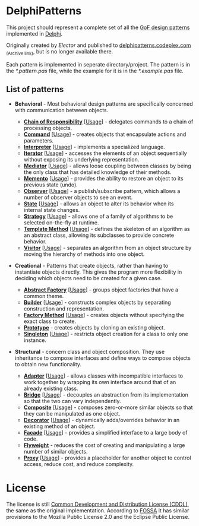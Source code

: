 # DelphiPatterns
This project should represent a complete set of all the [GoF design patterns](https://en.wikipedia.org/wiki/Design_Patterns) implemented in [Delphi](https://learndelphi.org/). 

Originally created by *Elector* and published to [delphipatterns.codeplex.com](https://web.archive.org/web/20170408044234/https://delphipatterns.codeplex.com/) <sub>(Archive link)</sub>, but is no longer available there.

Each pattern is implemented in seperate directory/project. The pattern is in the _*.pattern.pas_ file, while the example for it is in the _*.example.pas_ file.

## List of patterns
* **Behavioral** - Most behavioral design patterns are specifically concerned with communication between objects.
  * **[Chain of Responsibility](Behavioral/Behavioral.ChainOfResponsibility/Behavioral.ChainOfResponsibility.Pattern.pas)** [[Usage](Behavioral/Behavioral.ChainOfResponsibility/Behavioral.ChainOfResponsibility.Example.pas)] - delegates commands to a chain of processing objects.
  * **[Command](/Behavioral/Behavioral.Command/Behavioral.Command.Pattern.pas)** [[Usage](Behavioral/Behavioral.Command/Behavioral.Command.Example.pas)] - creates objects that encapsulate actions and parameters.
  * **[Interpreter](Behavioral/Behavioral.Interpreter/Behavioral.Interpreter.Pattern.pas)** [[Usage](Behavioral/Behavioral.Interpreter/Behavioral.Interpreter.Example.pas)] - implements a specialized language.
  * **[Iterator](Behavioral/Behavioral.Iterator/Behavioral.Iterator.Pattern.pas)** [[Usage](Behavioral/Behavioral.Iterator/Behavioral.Iterator.Example.pas)] - accesses the elements of an object sequentially without exposing its underlying representation.
  * **[Mediator](Behavioral/Behavioral.Mediator/Behavioral.Mediator.Pattern.pas)** [[Usage](Behavioral/Behavioral.Mediator/Behavioral.Mediator.Example.pas)] - allows loose coupling between classes by being the only class that has detailed knowledge of their methods.
  * **[Memento](Behavioral/Behavioral.Memento/Behavioral.Memento.Pattern.pas)** [[Usage](Behavioral/Behavioral.Memento/Behavioral.Mediator.Example.pas)] - provides the ability to restore an object to its previous state (undo).
  * **[Observer](Behavioral/Behavioral.Observer/Behavioral.Observer.Pattern.pas)** [[Usage](Behavioral/Behavioral.Observer/Behavioral.Observer.Example.pas)] - a publish/subscribe pattern, which allows a number of observer objects to see an event.
  * **[State](Behavioral/Behavioral.State/Behavioral.State.Pattern.pas)** [[Usage](Behavioral/Behavioral.State/Behavioral.State.Example.pas)] - allows an object to alter its behavior when its internal state changes.
  * **[Strategy](Behavioral/Behavoral.Strategy/Behavioral.Strategy.Pattern.pas)** [[Usage](Behavioral/Behavoral.Strategy/Behavioral.Strategy.Example.pas)] - allows one of a family of algorithms to be selected on-the-fly at runtime.
  * **[Template Method](Behavioral/Behavioral.TemplateMethod/Behavioral.TemplateMethod.Pattern.pas)** [[Usage](Behavioral/Behavioral.TemplateMethod/Behavioral.TemplateMethod.Example.pas)] - defines the skeleton of an algorithm as an abstract class, allowing its subclasses to provide concrete behavior.
  * **[Visitor](Behavioral/Behavioral.Visitor/Behavioral.Visitor.Pattern.pas)** [[Usage](Behavioral/Behavioral.Visitor/Behavioral.Visitor.Example.pas)] - separates an algorithm from an object structure by moving the hierarchy of methods into one object.
   
* **Creational** - Patterns that create objects, rather than having to instantiate objects directly. This gives the program more flexibility in deciding which objects need to be created for a given case.
  * **[Abstract Factory](Creational/Creational.AbstractFactory/Creational.AbstractFactory.Pattern.pas)** [[Usage](Creational/Creational.AbstractFactory/Creational.AbstractFactory.Example.pas)] - groups object factories that have a common theme.
  * **[Builder](Creational/Creational.Builder/Creational.Builder.Pattern.pas)** [[Usage](Creational/Creational.Builder/Creational.Builder.Example.pas)] - constructs complex objects by separating construction and representation.
  * **[Factory Method](Creational/Creational.FactoryMethod/Creational.FactoryMethod.Pattern.pas)** [[Usage](Creational/Creational.FactoryMethod/Creational.FactoryMethod.Example.pas)] - creates objects without specifying the exact class to create.
  * **[Prototype](Creational/Creational.Prototype/Creational.Prototype.Pattern.pas)** - creates objects by cloning an existing object.
  * **[Singleton](Creational/Creational.Singleton/Creational.Singleton.Pattern.pas)** [[Usage](Creational/Creational.Singleton/Creational.Singleton.Example.pas)] - restricts object creation for a class to only one instance.
   
* **Structural** - concern class and object composition. They use inheritance to compose interfaces and define ways to compose objects to obtain new functionality.
  * **[Adapter](Structural/Structural.Adapter/Structural.Adapter.Pattern.pas)** [[Usage](Structural/Structural.Adapter/Structural.Adapter.Example.pas)] - allows classes with incompatible interfaces to work together by wrapping its own interface around that of an already existing class.
  * **[Bridge](Structural/Structural.Bridge/Structural.Bridge.Pattern.pas)** [[Usage](Structural/Structural.Bridge/Structural.Bridge.Example.pas)] - decouples an abstraction from its implementation so that the two can vary independently.
  * **[Composite](Structural/Structural.Composite/Structural.Composite.Pattern.pas)** [[Usage](Structural/Structural.Composite/Structural.Composite.Example.pas)] - composes zero-or-more similar objects so that they can be manipulated as one object.
  * **[Decorator](Structural/Structural.Decorator/Structural.Decorator.Pattern.pas)** [[Usage](Structural/Structural.Decorator/Structural.Decorator.Example.pas)] - dynamically adds/overrides behavior in an existing method of an object.
  * **[Facade](Structural/Structural.Facade/Structural.Facade.Pattern.pas)** [[Usage](Structural/Structural.Facade/Structural.Facade.Example.pas)] - provides a simplified interface to a large body of code.
  * **[Flyweight](Structural/Structural.Flyweight/Structural.Flyweight.Pattern.pas)** - reduces the cost of creating and manipulating a large number of similar objects.
  * **[Proxy](Structural/Structural.Proxy/Structural.Proxy.Pattern.pas)** [[Usage](Structural/Structural.Proxy/Structural.Proxy.Example.pas)] - provides a placeholder for another object to control access, reduce cost, and reduce complexity.

# License

The license is still [Common Development and Distribution License (CDDL)](https://github.com/jimmckeeth/DelphiPatterns/blob/master/LICENSE.md), the same as the original implementation. According to [FOSSA](https://fossa.com/blog/open-source-licenses-101-cddl-common-development-distribution-license/) it has similar provisions to the Mozilla Public License 2.0 and the Eclipse Public License. 
